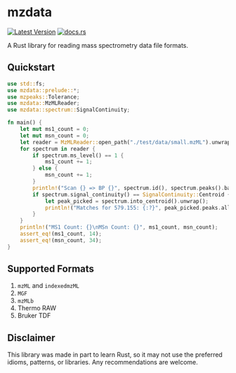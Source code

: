 # mzdata
[![Latest Version](https://img.shields.io/crates/v/mzdata?style=for-the-badge&color=mediumpurple&logo=rust)](https://crates.io/crates/mzdata)
[![docs.rs](https://img.shields.io/docsrs/mzdata?style=for-the-badge&logo=docs.rs&color=mediumseagreen)](https://docs.rs/mzdata/latest/mzdata/)

A Rust library for reading mass spectrometry data file formats.

## Quickstart
```rust
use std::fs;
use mzdata::prelude::*;
use mzpeaks::Tolerance;
use mzdata::MzMLReader;
use mzdata::spectrum::SignalContinuity;

fn main() {
    let mut ms1_count = 0;
    let mut msn_count = 0;
    let reader = MzMLReader::open_path("./test/data/small.mzML").unwrap();
    for spectrum in reader {
        if spectrum.ms_level() == 1 {
            ms1_count += 1;
        } else {
            msn_count += 1;
        }
        println!("Scan {} => BP {}", spectrum.id(), spectrum.peaks().base_peak().mz);
        if spectrum.signal_continuity() == SignalContinuity::Centroid {
            let peak_picked = spectrum.into_centroid().unwrap();
            println!("Matches for 579.155: {:?}", peak_picked.peaks.all_peaks_for(579.155, Tolerance::Da(0.02)));
        }
    }
    println!("MS1 Count: {}\nMSn Count: {}", ms1_count, msn_count);
    assert_eq!(ms1_count, 14);
    assert_eq!(msn_count, 34);
}


```

## Supported Formats
1. `mzML` and `indexedmzML`
2. `MGF`
3. `mzMLb`
4. Thermo RAW
5. Bruker TDF

## Disclaimer
This library was made in part to learn Rust, so it may not use the preferred idioms,
patterns, or libraries. Any recommendations are welcome.